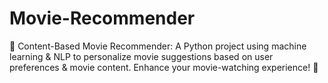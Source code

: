# Movie-Recommender
🎥 Content-Based Movie Recommender: A Python project using machine learning &amp; NLP to personalize movie suggestions based on user preferences &amp; movie content. Enhance your movie-watching experience! 🍿
